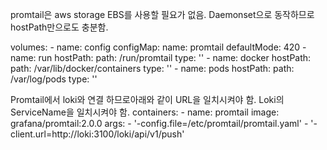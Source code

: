 promtail은 aws storage EBS를 사용할 필요가 없음.
Daemonset으로 동작하므로 hostPath만으로도 충분함.

   volumes:
        - name: config
          configMap:
            name: promtail
            defaultMode: 420
        - name: run
          hostPath:
            path: /run/promtail
            type: ''
        - name: docker
          hostPath:
            path: /var/lib/docker/containers
            type: ''
        - name: pods
          hostPath:
            path: /var/log/pods
            type: ''



Promtail에서 loki와 연결 하므로아래와 같이 URL을 일치시켜야 함. 
Loki의 ServiceName을 일치시켜야 함.
      containers:
        - name: promtail
          image: grafana/promtail:2.0.0
          args:
            - '-config.file=/etc/promtail/promtail.yaml'
            - '-client.url=http://loki:3100/loki/api/v1/push'

